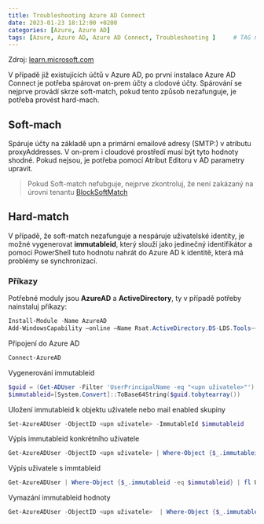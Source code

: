 ```yaml
---
title: Troubleshooting Azure AD Connect
date: 2023-01-23 18:12:00 +0200
categories: [Azure, Azure AD]
tags: [Azure, Azure AD, Azure AD Connect, Troubleshooting ]     # TAG names should always be lowercase
---
```


Zdroj: [learn.microsoft.com](https://learn.microsoft.com/en-us/azure/active-directory/hybrid/how-to-connect-install-existing-tenant)

V případě již existujících účtů v Azure AD, po první instalace Azure AD Connect je potřeba spárovat on-prem účty a clodové účty. Spárování se nejprve provádí skrze soft-match, pokud tento způsob nezafunguje, je potřeba provést hard-mach.

## Soft-mach
Spáruje účty na základě upn a primární emailové adresy (SMTP:) v atributu proxyAddresses. V on-prem i cloudové prostředí musí být tyto hodnoty shodné. Pokud nejsou, je potřeba pomocí Atribut Editoru v AD parametry upravit.

> Pokud Soft-match nefubguje, nejprve zkontroluj, že není zakázaný na úrovni tenantu [BlockSoftMatch](https://learn.microsoft.com/en-us/azure/active-directory/hybrid/how-to-connect-syncservice-features#blocksoftmatch)

## Hard-match
V případě, že soft-match nezafunguje a nespáruje uživatelské identity, je možné vygenerovat **immutableid**, který slouží jako jedinečný identifikátor a pomocí PowerShell tuto hodnotu nahrát do Azure AD k identitě, která má problémy se synchronizací.

### Příkazy

Potřebné moduly jsou **AzureAD** a **ActiveDirectory**, ty v případě potřeby nainstaluj příkazy:
```powershell
Install-Module -Name AzureAD
Add-WindowsCapability –online –Name Rsat.ActiveDirectory.DS-LDS.Tools~~~~0.0.1.0
```

Připojení do Azure AD
```powershell
Connect-AzureAD
```

Vygenerování immutableid
```powershell
$guid = (Get-ADUser -Filter 'UserPrincipalName -eq "<upn uživatele>"').ObjectGUID
$immutableid=[System.Convert]::ToBase64String($guid.tobytearray())
```

Uložení immutableid k objektu uživatele nebo mail enabled skupiny
```powershell
Set-AzureADUser -ObjectID <upn uživatele> -ImmutableId $immutableid
```

Výpis immutableid konkrétního uživatele
```powershell
Get-AzureADUser -ObjectID <upn uživatele> | Where-Object {$_.immutableid -eq $immutableid} | fl UserPrincipalName, immutableid
```

Výpis uživatele s immtableid
```powershell
Get-AzureADUser | Where-Object {$_.immutableid -eq $immutableid} | fl UserPrincipalName, immutableid
```

Vymazání immutableid hodnoty
```powershell
Get-AzureADUser -ObjectID <upn uživatele>  | Where-Object {$_.immutableid -eq $immutableid} | Set-AzureADUser -ImmutableId $null
```
